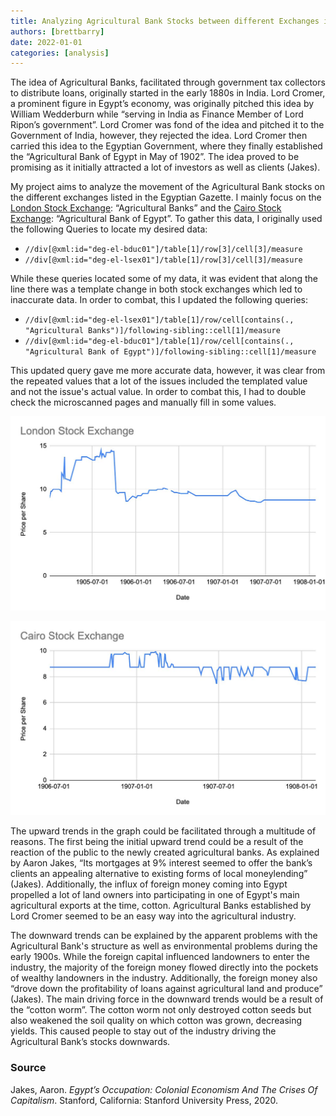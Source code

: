 ```yaml
---
title: Analyzing Agricultural Bank Stocks between different Exchanges in the Egyptian Gazette
authors: [brettbarry]
date: 2022-01-01
categories: [analysis]
---
```


The idea of Agricultural Banks, facilitated through government tax collectors to distribute loans, originally started in the early 1880s in India. Lord Cromer, a prominent figure in Egypt’s economy, was originally pitched this idea by William Wedderburn while “serving in India as Finance Member of Lord Ripon’s government”. Lord Cromer was fond of the idea and pitched it to the Government of India, however, they rejected the idea. Lord Cromer then carried this idea to the Egyptian Government, where they finally established the “Agricultural Bank of Egypt in May of 1902”. The idea proved to be promising as it initially attracted a lot of investors as well as clients (Jakes).

My project aims to analyze the movement of the Agricultural Bank stocks on the different exchanges listed in the Egyptian Gazette. I mainly focus on the [London Stock Exchange](https://dig-eg-gaz.github.io/issues/templates/#london-stock-exchange): “Agricultural Banks” and the [Cairo Stock Exchange](https://dig-eg-gaz.github.io/issues/templates/#bourse-du-caire): “Agricultural Bank of Egypt”. To gather this data, I originally used the following Queries to locate my desired data:
-	`//div[@xml:id="deg-el-bduc01"]/table[1]/row[3]/cell[3]/measure`
-	`//div[@xml:id="deg-el-lsex01"]/table[1]/row[3]/cell[3]/measure`

While these queries located some of my data, it was evident that along the line there was a template change in both stock exchanges which led to inaccurate data. In order to combat, this I updated the following queries:
-	`//div[@xml:id="deg-el-lsex01"]/table[1]/row/cell[contains(., "Agricultural Banks")]/following-sibling::cell[1]/measure`
-	`//div[@xml:id="deg-el-bduc01"]/table[1]/row/cell[contains(., "Agricultural Bank of Egypt")]/following-sibling::cell[1]/measure`

This updated query gave me more accurate data, however, it was clear from the repeated values that a lot of the issues included the templated value and not the issue's actual value. In order to combat this, I had to double check the microscanned pages and manually fill in some values.

![1](barry-1.jpg)

![2](barry-2.jpg)

The upward trends in the graph could be facilitated through a multitude of reasons. The first being the initial upward trend could be a result of the reaction of the public to the newly created agricultural banks. As explained by Aaron Jakes, “Its mortgages at 9% interest seemed to offer the bank’s clients an appealing alternative to existing forms of local moneylending” (Jakes). Additionally, the influx of foreign money coming into Egypt propelled a lot of land owners into participating in one of Egypt's main agricultural exports at the time, cotton. Agricultural Banks established by Lord Cromer seemed to be an easy way into the agricultural industry. 

The downward trends can be explained by the apparent problems with the Agricultural Bank's structure as well as environmental problems during the early 1900s. While the foreign capital influenced landowners to enter the industry, the majority of the foreign money flowed directly into the pockets of wealthy landowners in the industry. Additionally, the foreign money also “drove down the profitability of loans against agricultural land and produce” (Jakes). The main driving force in the downward trends would be a result of the “cotton worm”. The cotton worm not only destroyed cotton seeds but also weakened the soil quality on which cotton was grown, decreasing yields. This caused people to stay out of the industry driving the Agricultural Bank’s stocks downwards.

### Source
Jakes, Aaron. _Egypt’s Occupation: Colonial Economism And The Crises Of Capitalism_. Stanford, California: Stanford University Press, 2020.